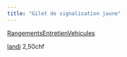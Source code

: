 ```yaml
---
title: "Gilet de signalisation jaune"
---
```


[RangementsEntretienVehicules](notes/zones/RangementsEntretienVehicules.md)

[landi](notes/utilisateurs/fournisseurs/landi.md) 2,50chf